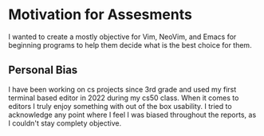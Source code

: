 # Motivation for Assesments

I wanted to create a mostly objective for Vim, NeoVim, and Emacs for beginning programs to help them decide what is the best choice for them. 

## Personal Bias 

I have been working on cs projects since 3rd grade and used my first
terminal based editor in 2022 during my cs50 class. When it comes to
editors I truly enjoy something with out of the box usability. I tried
to acknowledge any point where I feel I was biased throughout the
reports, as I couldn't stay complety objective.
